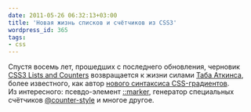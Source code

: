 ```yaml
---
date: 2011-05-26 06:32:13+03:00
title: 'Новая жизнь списков и счётчиков из CSS3'
wordpress_id: 365
tags:
- css
---
```


Спустя восемь лет, прошедших с последнего обновления, черновик [CSS3 Lists and Counters](http://www.w3.org/TR/css3-lists/) возвращается к жизни силами [Таба Аткинса](http://www.xanthir.com/blog/), более известного, как автор [нового синтаксиса CSS-градиентов](http://dev.w3.org/csswg/css3-images/#gradients). Из интересного: псевдо-элемент [::marker](http://www.w3.org/TR/css3-lists/#marker-pseudoelement), генератор специальных счётчиков [@counter-style](http://www.w3.org/TR/css3-lists/#counter-style) и многое другое.
